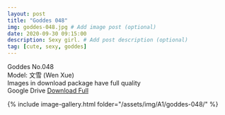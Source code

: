 ```yaml
---
layout: post
title: "Goddes 048"
img: goddes-048.jpg # Add image post (optional)
date: 2020-09-30 09:15:00
description: Sexy girl. # Add post description (optional)
tag: [cute, sexy, goddes]
---
```

Goddes No.048  
Model: 文雪 (Wen Xue)                
Images in download package have full quality                    
Google Drive [Download Full](http://gestyy.com/eeBruc)

{% include image-gallery.html folder="/assets/img/A1/goddes-048/" %}
